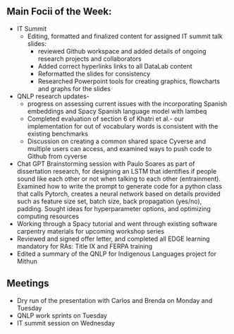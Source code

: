 ## Main Focii of the Week:
- IT Summit
  - Editing, formatted and finalized content for assigned IT summit talk slides:
    - reviewed Github workspace and added details of ongoing research projects and collaborators
    - Added correct hyperlinks links to all DataLab content
    - Reformatted the slides for consistency
    - Researched Powerpoint tools for creating graphics, flowcharts and graphs for the slides
- QNLP research updates-
  - progress on assessing current issues with the incorporating Spanish embeddings and Spacy Spanish language model with lambeq
  - Completed evaluation of section 6 of Khatri et al.- our implementation for out of vocabulary words is consistent with the existing benchmarks
  - Discussion on creating a common shared space Cyverse and multiple users can access, and examined ways to push code to Github from cyverse
- Chat GPT Brainstorming session with Paulo Soares as part of dissertation research, for designing an LSTM
that identifies if people sound like each other or not when talking to each other (entrainment).
Examined how to write the prompt to generate code for a python class that calls Pytorch,
creates a neural network based on details provided such as feature size set, batch size, back propagation (yes/no), padding.
Sought ideas for hyperparameter options, and optimizing computing resources
- Working through a Spacy tutorial and went through existing software carpentry materials for upcoming workshop series
- Reviewed and signed offer letter, and completed all EDGE learning mandatory for RAs: Title IX and FERPA training
- Edited a summary of the QNLP for Indigenous Languages project for Mithun

## Meetings
- Dry run of the presentation with Carlos and Brenda on Monday and Tuesday
- QNLP work sprints on Tuesday
- IT summit session on Wednesday
